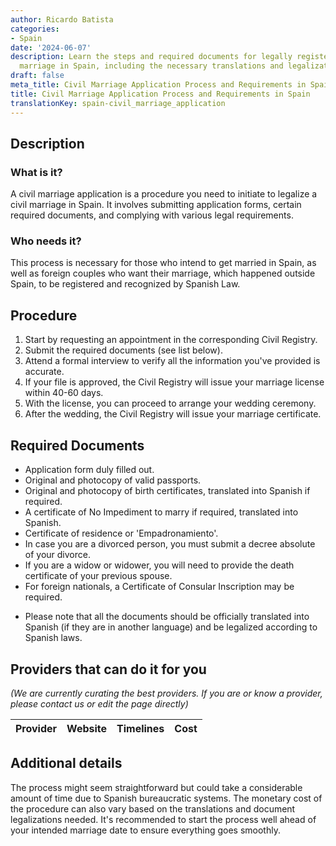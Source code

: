 ```yaml
---
author: Ricardo Batista
categories:
- Spain
date: '2024-06-07'
description: Learn the steps and required documents for legally registering a civil
  marriage in Spain, including the necessary translations and legalizations.
draft: false
meta_title: Civil Marriage Application Process and Requirements in Spain
title: Civil Marriage Application Process and Requirements in Spain
translationKey: spain-civil_marriage_application
---
```



## Description
### What is it?
A civil marriage application is a procedure you need to initiate to legalize a civil marriage in Spain. It involves submitting application forms, certain required documents, and complying with various legal requirements.

### Who needs it?
This process is necessary for those who intend to get married in Spain, as well as foreign couples who want their marriage, which happened outside Spain, to be registered and recognized by Spanish Law.

## Procedure
1. Start by requesting an appointment in the corresponding Civil Registry.
2. Submit the required documents (see list below).
3. Attend a formal interview to verify all the information you've provided is accurate.
4. If your file is approved, the Civil Registry will issue your marriage license within 40-60 days.
5. With the license, you can proceed to arrange your wedding ceremony.
6. After the wedding, the Civil Registry will issue your marriage certificate.

## Required Documents
- Application form duly filled out.
- Original and photocopy of valid passports.
- Original and photocopy of birth certificates, translated into Spanish if required.
- A certificate of No Impediment to marry if required, translated into Spanish.
- Certificate of residence or 'Empadronamiento'.
- In case you are a divorced person, you must submit a decree absolute of your divorce.
- If you are a widow or widower, you will need to provide the death certificate of your previous spouse.
- For foreign nationals, a Certificate of Consular Inscription may be required.

* Please note that all the documents should be officially translated into Spanish (if they are in another language) and be legalized according to Spanish laws.

## Providers that can do it for you

_(We are currently curating the best providers. If you are or know a provider, please contact us or edit the page directly)_

| Provider        |     Website     |     Timelines    |       Cost      |
| --------------- | --------------- |  :-------------: | :-------------: |

## Additional details
The process might seem straightforward but could take a considerable amount of time due to Spanish bureaucratic systems. The monetary cost of the procedure can also vary based on the translations and document legalizations needed. It's recommended to start the process well ahead of your intended marriage date to ensure everything goes smoothly.